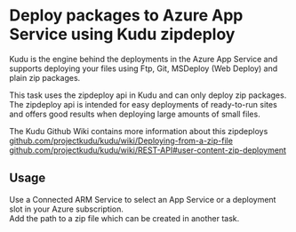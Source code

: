 # Deploy packages to Azure App Service using Kudu zipdeploy

Kudu is the engine behind the deployments in the Azure App Service and supports deploying your files using Ftp, Git, MSDeploy (Web Deploy) and plain zip packages.

This task uses the zipdeploy api in Kudu and can only deploy zip packages. The zipdeploy api is intended for easy deployments of ready-to-run sites and offers good results when deploying large amounts of small files.

The Kudu Github Wiki contains more information about this zipdeploys  
[github.com/projectkudu/kudu/wiki/Deploying-from-a-zip-file](https://github.com/projectkudu/kudu/wiki/Deploying-from-a-zip-file)  
[github.com/projectkudu/kudu/wiki/REST-API#user-content-zip-deployment](https://github.com/projectkudu/kudu/wiki/REST-API#user-content-zip-deployment)

## Usage

Use a Connected ARM Service to select an App Service or a deployment slot in your Azure subscription.  
Add the path to a zip file which can be created in another task.
